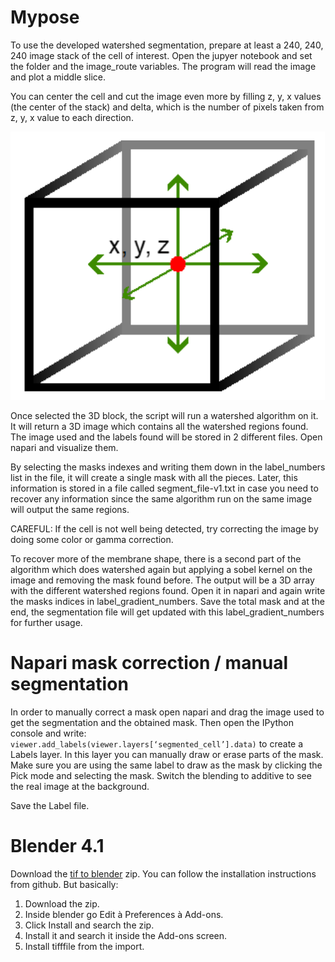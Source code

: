 # Mypose

To use the developed watershed segmentation, prepare at least a 240, 240, 240 image stack of the cell of interest. Open the jupyer notebook and set the folder and the image_route variables. The program will read the image and plot a middle slice. 

You can center the cell and cut the image even more by filling z, y, x values (the center of the stack) and delta, which is the number of pixels taken from z, y, x value to each direction. 

![data_cube](./visual/data_cube.png)

Once selected the 3D block, the script will run a watershed algorithm on it. It will return a 3D image which contains all the watershed regions found. The image used and the labels found will be stored in 2 different files. Open napari and visualize them. 

By selecting the masks indexes and writing them down in the label_numbers list in the file, it will create a single mask with all the pieces. Later, this information is stored in a file called segment_file-v1.txt in case you need to recover any information since the same algorithm run on the same image will output the same regions. 

CAREFUL: If the cell is not well being detected, try correcting the image by doing some color or gamma correction.  

To recover more of the membrane shape, there is a second part of the algorithm which does watershed again but applying a sobel kernel on the image and removing the mask found before. The output will be a 3D array with the different watershed regions found. Open it in napari and again write the masks indices in label_gradient_numbers. Save the total mask and at the end, the segmentation file will get updated with this label_gradient_numbers for further usage. 


# Napari mask correction / manual segmentation

In order to manually correct a mask open napari and drag the image used to get the segmentation and the obtained mask. Then open the IPython console and write: ```viewer.add_labels(viewer.layers[‘segmented_cell’].data)``` to create a Labels layer. In this layer you can manually draw or erase parts of the mask. Make sure you are using the same label to draw as the mask by clicking the Pick mode and selecting the mask. Switch the blending to additive to see the real image at the background. 

Save the Label file. 


# Blender 4.1

Download the [tif to blender](https://github.com/oanegros/tif2blender) zip. You can follow the installation instructions from github. But basically: 

1. Download the zip. 
1. Inside blender go Edit à Preferences à Add-ons. 
1. Click Install and search the zip. 
1. Install it and search it inside the Add-ons screen. 
1. Install tifffile from the import. 


